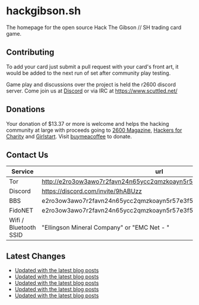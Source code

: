 # hackgibson.sh
The homepage for the open source Hack The Gibson // SH trading card game.


## Contributing

To add your card just submit a pull request with your card's front art, it would be added to the next run of set after community play testing.

Game play and discussions over the project is held the r2600 discord server. Come join us at [Discord](https://discord.com/invite/9hABUzz) or via IRC at https://www.scuttled.net/


## Donations

Your donation of $13.37 or more is welcome and helps the hacking community at large with proceeds going to [2600 Magazine](https://2600.com/), [Hackers for Charity](https://hackersforcharity.org) and [Girlstart](https://girlstart.org).  Visit [buymeacoffee](https://www.buymeacoffee.com/hackgibson.sh) to donate.


## Contact Us

Service | url
-|-
Tor | http://e2ro3ow3awo7r2favn24n65ycc2qmzkoayn5r57e3f56nvjwdcgg32ad.onion
Discord | https://discord.com/invite/9hABUzz
BBS | e2ro3ow3awo7r2favn24n65ycc2qmzkoayn5r57e3f56nvjwdcgg32ad.onion:23
FidoNET | e2ro3ow3awo7r2favn24n65ycc2qmzkoayn5r57e3f56nvjwdcgg32ad.onion:24554
Wifi / Bluetooth SSID | "Ellingson Mineral Company" or "EMC Net - <fidonet address>"

## Latest Changes
<!-- BLOG-POST-LIST:START -->
- [Updated with the latest blog posts](https://github.com/DFW2600/hackgibson.sh/commit/e5e8df503cedc90fdca679c98bded658690009e3)
- [Updated with the latest blog posts](https://github.com/DFW2600/hackgibson.sh/commit/df0dc52dada412b994dfef0f4a070439b8ee2948)
- [Updated with the latest blog posts](https://github.com/DFW2600/hackgibson.sh/commit/838ca61f6dcf4c0f2edf169ea6757b0df9c79b8d)
- [Updated with the latest blog posts](https://github.com/DFW2600/hackgibson.sh/commit/c476d90d333e76816b9f5ac9ecc98f48ca27f242)
- [Updated with the latest blog posts](https://github.com/DFW2600/hackgibson.sh/commit/0db498dde31f86185ac30d277e22b33215b9fa04)
<!-- BLOG-POST-LIST:END -->
